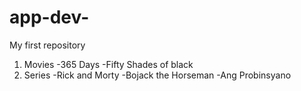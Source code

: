 # app-dev-
My first repository
1. Movies
  -365 Days
  -Fifty Shades of black
2. Series
  -Rick and Morty
  -Bojack the Horseman
  -Ang Probinsyano
